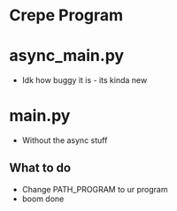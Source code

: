 # Crepe Program

# async_main.py
- Idk how buggy it is - its kinda new

# main.py
- Without the async stuff

## What to do
 - Change PATH_PROGRAM to ur program
 - boom done
